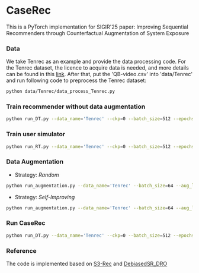# CaseRec

This is a PyTorch implementation for SIGIR'25 paper: Improving Sequential Recommenders through Counterfactual Augmentation of System Exposure

### Data

We take Tenrec as an example and provide the data processing code.
For the Tenrec dataset, the licence to acquire data is needed, and more details can be found in this [link](https://github.com/yuangh-x/2022-NIPS-Tenrec). 
After that, put the 'QB-video.csv' into 'data/Tenrec' and run following code to preprocess the Tenrec dataset:
```bash
python data/Tenrec/data_process_Tenrec.py
```

### Train recommender without data augmentation

```bash
python run_DT.py --data_name='Tenrec' --ckp=0 --batch_size=512 --epochs=400 --hidden_size=64 --lr=0.005 --dro_reg=0 --debias_evaluation_k=0 --use_exposure_data=0 --action_relabel
```

### Train user simulator

```bash
python run_RT.py --data_name='Tenrec' --ckp=0 --batch_size=512 --epochs=400  --hidden_size=64 --lr=0.005 --dro_reg=0 --debias_evaluation_k=0 --use_exposure_data=0
```

### Data Augmentation

- Strategy: *Random*
```bash
python run_augmentation.py --data_name='Tenrec' --batch_size=64 --aug_length=10  --hidden_size=64 --item_size=24655 --max_timestep=200 --model_path=<RT-model-path> --ratio 0.5
```
- Strategy: *Self-Improving*
```bash
python run_augmentation.py --data_name='Tenrec' --batch_size=64 --aug_length=10  --hidden_size=64 --item_size=24655 --max_timestep=200 --model_path=<RT-model-path> --ratio 0.5 --augment_strategy="bootstrap" --recommender_path=<DT-model-path>
```

### Run CaseRec

```bash
python run_DT.py --data_name='Tenrec' --ckp=0 --batch_size=512 --epochs=400 --hidden_size=64 --lr=0.005 --dro_reg=0 --debias_evaluation_k=0 --use_exposure_data=0 --use_exposure4training --augmentation_ratio 1 --action_relabel --augment_strategy=<Strategy>
```

### Reference
The code is implemented based on [S3-Rec](https://github.com/RUCAIBox/CIKM2020-S3Rec) and [DebiasedSR_DRO](https://github.com/nancheng58/DebiasedSR_DRO)

